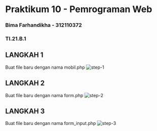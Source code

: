 # Praktikum 10 - Pemrograman Web
### Bima Farhandikha - 312110372
### TI.21.B.1

## LANGKAH 1
Buat file baru dengan nama mobil.php
![step-1](https://imgur.com/fU7sRa0.png)

## LANGKAH 2
Buat file baru dengan nama form.php
![step-2](https://imgur.com/eYCPaiy.png)

## LANGKAH 3
Buat file baru dengan nama form_input.php
![step-3](https://imgur.com/9TUgkY7.png)